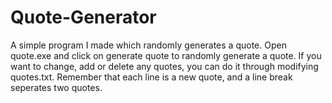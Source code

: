 # Quote-Generator
A simple program I made which randomly generates a quote.
Open quote.exe and click on generate quote to randomly generate a quote. If you want to change, add or delete any quotes, you can do it through modifying quotes.txt. Remember that each line is a new quote, and a line break seperates two quotes. 
